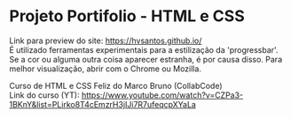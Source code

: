 # Projeto Portifolio - HTML e CSS

Link para preview do site: https://hvsantos.github.io/  
É utilizado ferramentas experimentais para a estilização da 'progressbar'.  
Se a cor ou alguma outra coisa aparecer estranha, é por causa disso. Para melhor visualização, abrir com o Chrome ou Mozilla.  

Curso de HTML e CSS Feliz do Marco Bruno (CollabCode)  
Link do curso (YT): https://www.youtube.com/watch?v=CZPa3-1BKnY&list=PLirko8T4cEmzrH3jIJi7R7ufeqcpXYaLa
